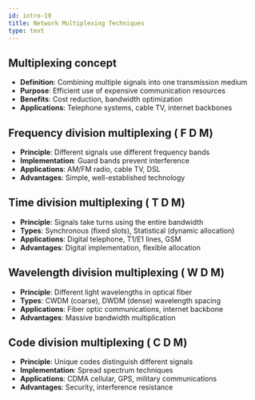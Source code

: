 ```yaml
---
id: intro-19
title: Network Multiplexing Techniques
type: text
---
```


## Multiplexing concept

- **Definition**: Combining multiple signals into one transmission medium
- **Purpose**: Efficient use of expensive communication resources
- **Benefits**: Cost reduction, bandwidth optimization
- **Applications**: Telephone systems, cable TV, internet backbones

## Frequency division multiplexing ( F D M)

- **Principle**: Different signals use different frequency bands
- **Implementation**: Guard bands prevent interference
- **Applications**: AM/FM radio, cable TV, DSL
- **Advantages**: Simple, well-established technology

## Time division multiplexing ( T D M)

- **Principle**: Signals take turns using the entire bandwidth
- **Types**: Synchronous (fixed slots), Statistical (dynamic allocation)
- **Applications**: Digital telephone, T1/E1 lines, GSM
- **Advantages**: Digital implementation, flexible allocation

## Wavelength division multiplexing ( W D M)

- **Principle**: Different light wavelengths in optical fiber
- **Types**: CWDM (coarse), DWDM (dense) wavelength spacing
- **Applications**: Fiber optic communications, internet backbone
- **Advantages**: Massive bandwidth multiplication

## Code division multiplexing ( C D M)

- **Principle**: Unique codes distinguish different signals
- **Implementation**: Spread spectrum techniques
- **Applications**: CDMA cellular, GPS, military communications
- **Advantages**: Security, interference resistance